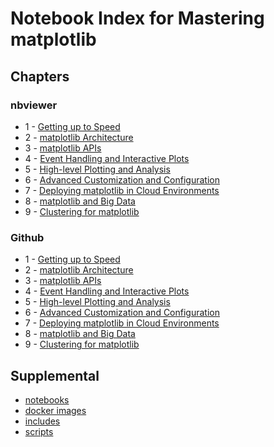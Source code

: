 # Notebook Index for Mastering matplotlib

## Chapters

### nbviewer

 * 1 - [Getting up to Speed](http://nbviewer.ipython.org/github/masteringmatplotlib/preview/blob/master/notebooks/mmpl-preview.ipynb)
 * 2 - [matplotlib Architecture](http://nbviewer.ipython.org/github/masteringmatplotlib/architecture/blob/master/notebooks/mmpl-arch.ipynb)
 * 3 - [matplotlib APIs](http://nbviewer.ipython.org/github/masteringmatplotlib/apis/blob/master/notebooks/mmpl-apis.ipynb)
 * 4 - [Event Handling and Interactive Plots](http://nbviewer.ipython.org/github/masteringmatplotlib/interaction/blob/master/notebooks/mmpl-interaction.ipynb)
 * 5 - [High-level Plotting and Analysis](http://nbviewer.ipython.org/github/masteringmatplotlib/high-level/blob/master/notebooks/mmpl-high-level.ipynb)
 * 6 - [Advanced Customization and Configuration](http://nbviewer.ipython.org/github/masteringmatplotlib/custom-and-config/blob/master/notebooks/mmpl-custom-and-config.ipynb)
 * 7 - [Deploying matplotlib in Cloud Environments](http://nbviewer.ipython.org/github/masteringmatplotlib/cloud-deploy/blob/master/notebooks/mmpl-cloud-deploy.ipynb)
 * 8 - [matplotlib and Big Data](http://nbviewer.ipython.org/github/masteringmatplotlib/big-data/blob/master/notebooks/mmpl-big-data.ipynb)
 * 9 - [Clustering for matplotlib](http://nbviewer.ipython.org/github/masteringmatplotlib/clustering/blob/master/notebooks/mmpl-clustering.ipynb)

### Github

 * 1 - [Getting up to Speed](https://github.com/masteringmatplotlib/preview)
 * 2 - [matplotlib Architecture](https://github.com/masteringmatplotlib/architecture)
 * 3 - [matplotlib APIs](https://github.com/masteringmatplotlib/apis)
 * 4 - [Event Handling and Interactive Plots](https://github.com/masteringmatplotlib/interaction)
 * 5 - [High-level Plotting and Analysis](https://github.com/masteringmatplotlib/high-level)
 * 6 - [Advanced Customization and Configuration](https://github.com/masteringmatplotlib/custom-and-config)
 * 7 - [Deploying matplotlib in Cloud Environments](https://github.com/masteringmatplotlib/cloud-deploy)
 * 8 - [matplotlib and Big Data](https://github.com/masteringmatplotlib/big-data)
 * 9 - [Clustering for matplotlib](https://github.com/masteringmatplotlib/clustering)

## Supplemental

 * [notebooks](https://github.com/masteringmatplotlib/notebooks)
 * [docker images](https://github.com/masteringmatplotlib/docker)
 * [includes](https://github.com/masteringmatplotlib/includes)
 * [scripts](https://github.com/masteringmatplotlib/scripts)

